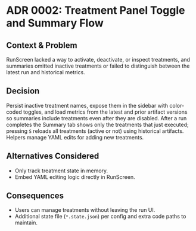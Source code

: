 # ADR 0002: Treatment Panel Toggle and Summary Flow

## Context & Problem
RunScreen lacked a way to activate, deactivate, or inspect treatments, and summaries omitted inactive treatments or failed to distinguish between the latest run and historical metrics.

## Decision
Persist inactive treatment names, expose them in the sidebar with color-coded toggles, and load metrics from the latest and prior artifact versions so summaries include treatments even after they are disabled. After a run completes the Summary tab shows only the treatments that just executed; pressing `S` reloads all treatments (active or not) using historical artifacts. Helpers manage YAML edits for adding new treatments.

## Alternatives Considered
- Only track treatment state in memory.
- Embed YAML editing logic directly in RunScreen.

## Consequences
- Users can manage treatments without leaving the run UI.
- Additional state file (`*.state.json`) per config and extra code paths to maintain.
